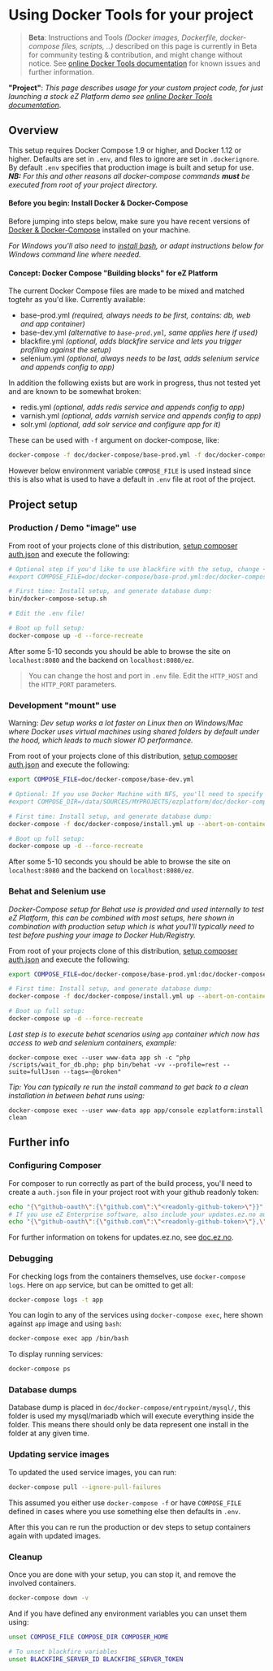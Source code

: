 # Using Docker Tools for your project

> **Beta**: Instructions and Tools *(Docker images, Dockerfile, docker-compose files, scripts, ..)* described on this page
 is currently in Beta for community testing & contribution, and might change without notice.
 See [online Docker Tools documentation](https://doc.ez.no/display/DEVELOPER/Docker+Tools) for known issues and further information.


**"Project"**: *This page describes usage for your custom project code, for just launching a stock eZ Platform demo see [online Docker Tools documentation](https://doc.ez.no/display/DEVELOPER/Docker+Tools)*.


## Overview

This setup requires Docker Compose 1.9 or higher, and Docker 1.12 or higher. Defaults are set in `.env`, and
files to ignore are set in `.dockerignore`. By default `.env` specifies that production image is built and setup for use.
_**NB:** For this and other reasons all docker-compose commands **must** be executed from root of your project directory._

#### Before you begin: Install Docker & Docker-Compose

Before jumping into steps below, make sure you have recent versions of [Docker & Docker-Compose](https://www.docker.com/)
installed on your machine.

*For Windows you'll also need to [install bash](https://msdn.microsoft.com/en-us/commandline/wsl/about), or adapt instructions below for Windows command line where needed.*


#### Concept: Docker Compose "Building blocks" for eZ Platform

The current Docker Compose files are made to be mixed and matched togtehr as you'd like. Currently available:
- base-prod.yml _(required, always needs to be first, contains: db, web and app container)_
- base-dev.yml _(alternative to `base-prod.yml`, same applies here if used)_
- blackfire.yml _(optional, adds blackfire service and lets you trigger profiling against the setup)_
- selenium.yml _(optional, always needs to be last, adds selenium service and appends config to app)_

In addition the following exists but are work in progress, thus not tested yet and are known to be somewhat broken:
- redis.yml _(optional, adds redis service and appends config to app)_
- varnish.yml _(optional, adds varnish service and appends config to app)_
- solr.yml _(optional, add solr service and configure app for it)_


These can be used with `-f` argument on docker-compose, like:
```bash
docker-compose -f doc/docker-compose/base-prod.yml -f doc/docker-compose/blackfire.yml up -d --force-recreate
```

However below environment variable `COMPOSE_FILE` is used instead since this is also what is used to have a default in
`.env` file at root of the project.


## Project setup

### Production / Demo "image" use

From root of your projects clone of this distribution, [setup composer auth.json](#composer) and execute the following:
```sh
# Optional step if you'd like to use blackfire with the setup, change <id> and <token> with your own values
#export COMPOSE_FILE=doc/docker-compose/base-prod.yml:doc/docker-compose/blackfire.yml BLACKFIRE_SERVER_ID=<id> BLACKFIRE_SERVER_TOKEN=<token>

# First time: Install setup, and generate database dump:
bin/docker-compose-setup.sh

# Edit the .env file!

# Boot up full setup:
docker-compose up -d --force-recreate
```

After some 5-10 seconds you should be able to browse the site on `localhost:8080` and the backend on `localhost:8080/ez`.

> You can change the host and port in `.env` file. Edit the `HTTP_HOST` and the `HTTP_PORT` parameters.

### Development "mount" use


Warning: *Dev setup works a lot faster on Linux then on Windows/Mac where Docker uses virtual machines using shared folders
by default under the hood, which leads to much slower IO performance.*

From root of your projects clone of this distribution, [setup composer auth.json](#composer) and execute the following:
```sh
export COMPOSE_FILE=doc/docker-compose/base-dev.yml

# Optional: If you use Docker Machine with NFS, you'll need to specify where project is, & give composer a valid directory.
#export COMPOSE_DIR=/data/SOURCES/MYPROJECTS/ezplatform/doc/docker-compose COMPOSER_HOME=/tmp

# First time: Install setup, and generate database dump:
docker-compose -f doc/docker-compose/install.yml up --abort-on-container-exit

# Boot up full setup:
docker-compose up -d --force-recreate
```


After some 5-10 seconds you should be able to browse the site on `localhost:8080` and the backend on `localhost:8080/ez`.


### Behat and Selenium use

*Docker-Compose setup for Behat use is provided and used internally to test eZ Platform, this can be combined with most
setups, here shown in combination with production setup which is what you1'll typically need to test before pushing your
image to Docker Hub/Registry.*

From root of your projects clone of this distribution, [setup composer auth.json](#composer) and execute the following:
```sh
export COMPOSE_FILE=doc/docker-compose/base-prod.yml:doc/docker-compose/selenium.yml

# First time: Install setup, and generate database dump:
docker-compose -f doc/docker-compose/install.yml up --abort-on-container-exit

# Boot up full setup:
docker-compose up -d --force-recreate
```

*Last step is to execute behat scenarios using `app` container which now has access to web and selenium containers, example:*
```
docker-compose exec --user www-data app sh -c "php /scripts/wait_for_db.php; php bin/behat -vv --profile=rest --suite=fullJson --tags=~@broken"
```


*Tip: You can typically re run the install command to get back to a clean installation in between behat runs using:*
```
docker-compose exec --user www-data app app/console ezplatform:install clean
```

## Further info

### <a name="composer"></a>Configuring Composer

For composer to run correctly as part of the build process, you'll need to create a `auth.json` file in your project root with your github readonly token:

```sh
echo "{\"github-oauth\":{\"github.com\":\"<readonly-github-token>\"}}" > auth.json
# If you use eZ Enterprise software, also include your updates.ez.no auth token
echo "{\"github-oauth\":{\"github.com\":\"<readonly-github-token>\"},\"http-basic\":{\"updates.ez.no\": {\"username\":\"<installation-key>\",\"password\":\"<token-pasword>\",}}}" > auth.json
```

For further information on tokens for updates.ez.no, see [doc.ez.no](https://doc.ez.no/display/DEVELOPER/Using+Composer).



### Debugging

For checking logs from the containers themselves, use `docker-compose logs`. Here on `app` service, but can be omitted to get all:
```sh
docker-compose logs -t app
```


You can login to any of the services using `docker-compose exec`, here shown against `app` image and using `bash`:
```sh
docker-compose exec app /bin/bash
```

To display running services:
```sh
docker-compose ps
```

### Database dumps

Database dump is placed in `doc/docker-compose/entrypoint/mysql/`, this folder is used my mysql/mariadb which will execute
everything inside the folder. This means there should only be data represent one install in the folder at any given time.



### Updating service images

To updated the used service images, you can run:
```sh
docker-compose pull --ignore-pull-failures
```

This assumed you either use `docker-compose -f` or have `COMPOSE_FILE` defined in cases where you use something else
then defaults in `.env`.

After this you can re run the production or dev steps to setup containers again with updated images.

### Cleanup

Once you are done with your setup, you can stop it, and remove the involved containers.
```sh
docker-compose down -v
```

And if you have defined any environment variables you can unset them using:
```sh
unset COMPOSE_FILE COMPOSE_DIR COMPOSER_HOME

# To unset blackfire variables
unset BLACKFIRE_SERVER_ID BLACKFIRE_SERVER_TOKEN
```
